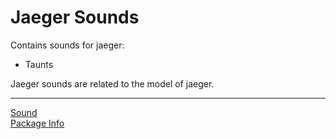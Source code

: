 # Jaeger Sounds

Contains sounds for jaeger:
* Taunts

Jaeger sounds are related to the model of jaeger.

---
[Sound]()  
[Package Info]()  
